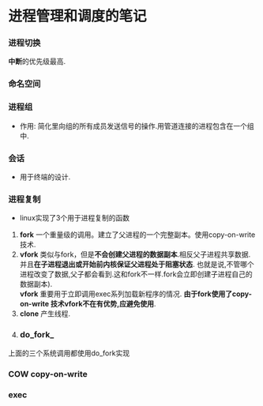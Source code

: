 # 进程管理和调度的笔记  


### 进程切换
**中断**的优先级最高.

### 命名空间

### 进程组
* 作用: 简化里向组的所有成员发送信号的操作.用管道连接的进程包含在一个组中.

### 会话
* 用于终端的设计.

### 进程复制
  * linux实现了3个用于进程复制的函数
  1. **fork** 一个重量级的调用。建立了父进程的一个完整副本。使用copy-on-write技术.
  2. **vfork** 类似与fork，但是**不会创建父进程的数据副本**.相反父子进程共享数据. 并且**在子进程退出或开始前内核保证父进程处于阻塞状态**.
也就是说,不管哪个进程改变了数据,父子都会看到.这和fork不一样.fork会立即创建子进程自己的数据副本).  
__vfork__ 重要用于立即调用exec系列加载新程序的情况.
__由于fork使用了copy-on-write 技术vfork不在有优势,应避免使用__. 
  3. **clone** 产生线程.
  4. ### do_fork_
上面的三个系统调用都使用do_fork实现


### COW copy-on-write


### exec  
